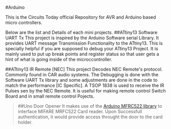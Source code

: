 #Arduino

This is the Circuits Today official Repository for AVR and Arduino based micro controllers.

Below are the list and Details of each mini projects.
##ATtiny13 Software UART Tx
This project is inspired by the Arduino Software serial Library. It provides UART message Transmission Functionality to the ATtiny13. This is specially helpful if you are supposed to debug your ATtiny13 Project. It is mainly used to put up break points and register status so that user gets a hint of what is going inside of the microccontroller.
 >
 ##ATtiny13 IR Remote [NEC]
 This project Decodes NEC Remote's protocol. Commonly found in CAR audio systems. The Debugging is done with the Software UART Tx library and some adjustments are done in the code to match the performance [IC Specific]. A TSOP 1838 is used to receive the IR Pulses sen by the NEC Remote. It is useful for making remote control Switch Board and in small remote control Pojects.  
 >
 >##Uno Door Opener
 >It makes use of the [Arduino MFRC522 library](http://playground.arduino.cc/Learning/MFRC522) to interface MIFARE  MRFC522 Card reader. Upon Successfull authentication, it would provide access throught the door to the card holder.
